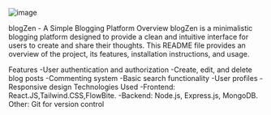 ![image](https://github.com/user-attachments/assets/3690c95e-87c4-4371-87f0-0b6d53628dca)

blogZen - A Simple Blogging Platform
Overview
blogZen is a minimalistic blogging platform designed to provide a clean and intuitive interface for users to create and share their thoughts. This README file provides an overview of the project, its features, installation instructions, and usage.

Features
-User authentication and authorization
-Create, edit, and delete blog posts
-Commenting system
-Basic search functionality
-User profiles
-Responsive design
Technologies Used
-Frontend: React.JS,Tailwind.CSS,FlowBite.
-Backend: Node.js, Express.js, MongoDB.
Other: Git for version control
